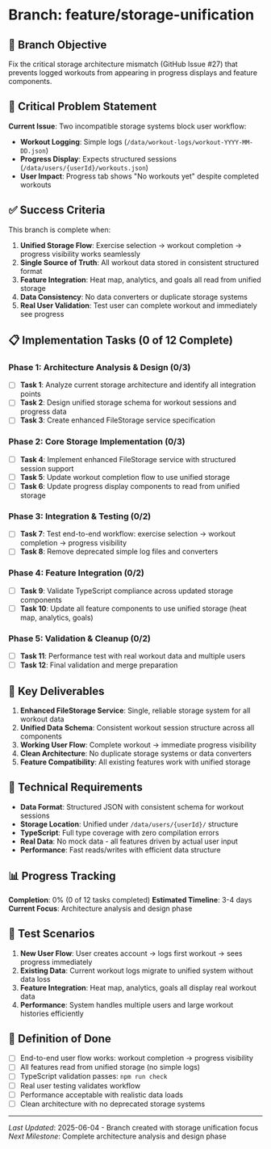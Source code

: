 # Branch: feature/storage-unification

## 🎯 Branch Objective
Fix the critical storage architecture mismatch (GitHub Issue #27) that prevents logged workouts from appearing in progress displays and feature components.

## 🚨 Critical Problem Statement
**Current Issue**: Two incompatible storage systems block user workflow:
- **Workout Logging**: Simple logs (`/data/workout-logs/workout-YYYY-MM-DD.json`)
- **Progress Display**: Expects structured sessions (`/data/users/{userId}/workouts.json`)
- **User Impact**: Progress tab shows "No workouts yet" despite completed workouts

## ✅ Success Criteria
This branch is complete when:
1. **Unified Storage Flow**: Exercise selection → workout completion → progress visibility works seamlessly
2. **Single Source of Truth**: All workout data stored in consistent structured format
3. **Feature Integration**: Heat map, analytics, and goals all read from unified storage
4. **Data Consistency**: No data converters or duplicate storage systems
5. **Real User Validation**: Test user can complete workout and immediately see progress

## 📋 Implementation Tasks (0 of 12 Complete)

### Phase 1: Architecture Analysis & Design (0/3)
- [ ] **Task 1**: Analyze current storage architecture and identify all integration points
- [ ] **Task 2**: Design unified storage schema for workout sessions and progress data  
- [ ] **Task 3**: Create enhanced FileStorage service specification

### Phase 2: Core Storage Implementation (0/3)
- [ ] **Task 4**: Implement enhanced FileStorage service with structured session support
- [ ] **Task 5**: Update workout completion flow to use unified storage
- [ ] **Task 6**: Update progress display components to read from unified storage

### Phase 3: Integration & Testing (0/2)
- [ ] **Task 7**: Test end-to-end workflow: exercise selection → workout completion → progress visibility
- [ ] **Task 8**: Remove deprecated simple log files and converters

### Phase 4: Feature Integration (0/2)
- [ ] **Task 9**: Validate TypeScript compliance across updated storage components
- [ ] **Task 10**: Update all feature components to use unified storage (heat map, analytics, goals)

### Phase 5: Validation & Cleanup (0/2)
- [ ] **Task 11**: Performance test with real workout data and multiple users
- [ ] **Task 12**: Final validation and merge preparation

## 🎯 Key Deliverables
1. **Enhanced FileStorage Service**: Single, reliable storage system for all workout data
2. **Unified Data Schema**: Consistent workout session structure across all components
3. **Working User Flow**: Complete workout → immediate progress visibility
4. **Clean Architecture**: No duplicate storage systems or data converters
5. **Feature Compatibility**: All existing features work with unified storage

## 🔧 Technical Requirements
- **Data Format**: Structured JSON with consistent schema for workout sessions
- **Storage Location**: Unified under `/data/users/{userId}/` structure
- **TypeScript**: Full type coverage with zero compilation errors
- **Real Data**: No mock data - all features driven by actual user input
- **Performance**: Fast reads/writes with efficient data structure

## 📊 Progress Tracking
**Completion**: 0% (0 of 12 tasks completed)
**Estimated Timeline**: 3-4 days
**Current Focus**: Architecture analysis and design phase

## 🧪 Test Scenarios
1. **New User Flow**: User creates account → logs first workout → sees progress immediately
2. **Existing Data**: Current workout logs migrate to unified system without data loss
3. **Feature Integration**: Heat map, analytics, goals all display real workout data
4. **Performance**: System handles multiple users and large workout histories efficiently

## 🚀 Definition of Done
- [ ] End-to-end user flow works: workout completion → progress visibility
- [ ] All features read from unified storage (no simple logs)
- [ ] TypeScript validation passes: `npm run check`
- [ ] Real user testing validates workflow
- [ ] Performance acceptable with realistic data loads
- [ ] Clean architecture with no deprecated storage systems

---
*Last Updated*: 2025-06-04 - Branch created with storage unification focus
*Next Milestone*: Complete architecture analysis and design phase